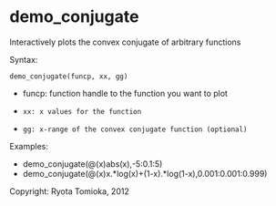demo_conjugate
==============

Interactively plots the convex conjugate of arbitrary functions

Syntax:

 `demo_conjugate(funcp, xx, gg)`
 *  funcp: function handle to the function you want to plot
 *     xx: x values for the function
 *     gg: x-range of the convex conjugate function (optional)

Examples:
*  demo_conjugate(@(x)abs(x),-5:0.1:5)
*  demo_conjugate(@(x)x.*log(x)+(1-x).*log(1-x),0.001:0.001:0.999)

Copyright: Ryota Tomioka, 2012
